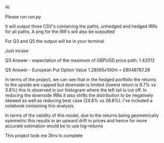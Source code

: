 Hi

Please run run.py

It will output three CSV's containing the paths, unhedged and hedged IRRs for all paths. A png for the IRR's will also be outputted

For Q3 and Q5 the output will be in your terminal

Just incase

Q3 Answer - expectation of the maximum of GBPUSD price path: 1.42012

Q5 Answer - European Put Option Value 1.28065x100m = £8048787.28

In terms of the project, we can see that in the hedged portfolio the returns to the upside are capped but downside is limited (lowest return is 9.7% vs 3.8%) this is observed in our histogram where the left tail is cut off. In reducing the downside IRRs it also shifts the distribution to be negatively skewed as well as reducing best case (24.8% vs 26.8%). I've included a notebook containing this analysis.

In terms of the validity of this model, due to the returns being geometrically symmetric this results in an upward drift in prices and hence for more accurate estimation would be to use log-returns 


This project took me 3hrs to complete
